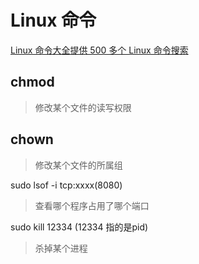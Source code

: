 # Linux  命令

[Linux 命令大全提供 500 多个 Linux 命令搜索](http://wangchujiang.com/linux-command/)

## chmod

> 修改某个文件的读写权限

## chown

> 修改某个文件的所属组

sudo lsof -i tcp:xxxx\(8080\)

> 查看哪个程序占用了哪个端口

sudo kill 12334 \(12334 指的是pid\)

> 杀掉某个进程

